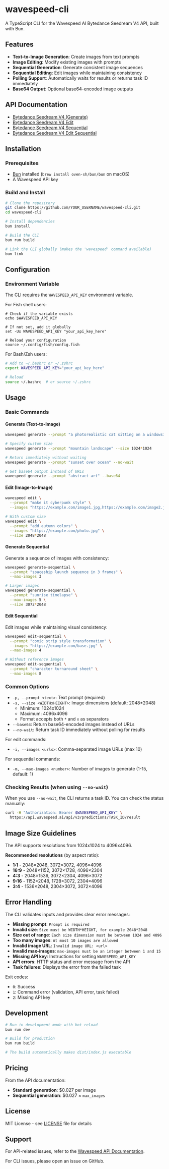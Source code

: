 # wavespeed-cli

A TypeScript CLI for the Wavespeed AI Bytedance Seedream V4 API, built with Bun.

## Features

- **Text-to-Image Generation**: Create images from text prompts
- **Image Editing**: Modify existing images with prompts
- **Sequential Generation**: Generate consistent image sequences
- **Sequential Editing**: Edit images while maintaining consistency
- **Polling Support**: Automatically waits for results or returns task ID immediately
- **Base64 Output**: Optional base64-encoded image outputs

## API Documentation

- [Bytedance Seedream V4 (Generate)](https://wavespeed.ai/docs/docs-api/bytedance/bytedance-seedream-v4)
- [Bytedance Seedream V4 Edit](https://wavespeed.ai/docs/docs-api/bytedance/bytedance-seedream-v4-edit)
- [Bytedance Seedream V4 Sequential](https://wavespeed.ai/docs/docs-api/bytedance/bytedance-seedream-v4-sequential)
- [Bytedance Seedream V4 Edit Sequential](https://wavespeed.ai/docs/docs-api/bytedance/bytedance-seedream-v4-edit-sequential)

## Installation

### Prerequisites

- [Bun](https://bun.sh) installed (`brew install oven-sh/bun/bun` on macOS)
- A Wavespeed API key

### Build and Install

```bash
# Clone the repository
git clone https://github.com/YOUR_USERNAME/wavespeed-cli.git
cd wavespeed-cli

# Install dependencies
bun install

# Build the CLI
bun run build

# Link the CLI globally (makes the 'wavespeed' command available)
bun link
```

## Configuration

### Environment Variable

The CLI requires the `WAVESPEED_API_KEY` environment variable.

For Fish shell users:

```fish
# Check if the variable exists
echo $WAVESPEED_API_KEY

# If not set, add it globally
set -Ux WAVESPEED_API_KEY "your_api_key_here"

# Reload your configuration
source ~/.config/fish/config.fish
```

For Bash/Zsh users:

```bash
# Add to ~/.bashrc or ~/.zshrc
export WAVESPEED_API_KEY="your_api_key_here"

# Reload
source ~/.bashrc  # or source ~/.zshrc
```

## Usage

### Basic Commands

#### Generate (Text-to-Image)

```bash
wavespeed generate --prompt "a photorealistic cat sitting on a windowsill"

# Specify custom size
wavespeed generate --prompt "mountain landscape" --size 1024*1024

# Return immediately without waiting
wavespeed generate --prompt "sunset over ocean" --no-wait

# Get base64 output instead of URLs
wavespeed generate --prompt "abstract art" --base64
```

#### Edit (Image-to-Image)

```bash
wavespeed edit \
  --prompt "make it cyberpunk style" \
  --images "https://example.com/image1.jpg,https://example.com/image2.jpg"

# With custom size
wavespeed edit \
  --prompt "add autumn colors" \
  --images "https://example.com/photo.jpg" \
  --size 2048*2048
```

#### Generate Sequential

Generate a sequence of images with consistency:

```bash
wavespeed generate-sequential \
  --prompt "spaceship launch sequence in 3 frames" \
  --max-images 3

# Larger images
wavespeed generate-sequential \
  --prompt "sunrise timelapse" \
  --max-images 5 \
  --size 3072*2048
```

#### Edit Sequential

Edit images while maintaining visual consistency:

```bash
wavespeed edit-sequential \
  --prompt "comic strip style transformation" \
  --images "https://example.com/base.jpg" \
  --max-images 4

# Without reference images
wavespeed edit-sequential \
  --prompt "character turnaround sheet" \
  --max-images 8
```

### Common Options

- `-p, --prompt <text>`: Text prompt (required)
- `-s, --size <WIDTHxHEIGHT>`: Image dimensions (default: 2048*2048)
  - Minimum: 1024x1024
  - Maximum: 4096x4096
  - Format accepts both `*` and `x` as separators
- `--base64`: Return base64-encoded images instead of URLs
- `--no-wait`: Return task ID immediately without polling for results

For edit commands:
- `-i, --images <urls>`: Comma-separated image URLs (max 10)

For sequential commands:
- `-m, --max-images <number>`: Number of images to generate (1-15, default: 1)

### Checking Results (when using `--no-wait`)

When you use `--no-wait`, the CLI returns a task ID. You can check the status manually:

```bash
curl -H "Authorization: Bearer $WAVESPEED_API_KEY" \
  https://api.wavespeed.ai/api/v3/predictions/TASK_ID/result
```

## Image Size Guidelines

The API supports resolutions from 1024x1024 to 4096x4096.

**Recommended resolutions** (by aspect ratio):
- **1:1** - 2048×2048, 3072×3072, 4096×4096
- **16:9** - 2048×1152, 3072×1728, 4096×2304
- **4:3** - 2048×1536, 3072×2304, 4096×3072  
- **9:16** - 1152×2048, 1728×3072, 2304×4096
- **3:4** - 1536×2048, 2304×3072, 3072×4096

## Error Handling

The CLI validates inputs and provides clear error messages:

- **Missing prompt**: `Prompt is required`
- **Invalid size**: `Size must be WIDTH*HEIGHT, for example 2048*2048`
- **Size out of range**: `Each size dimension must be between 1024 and 4096`
- **Too many images**: `At most 10 images are allowed`
- **Invalid image URL**: `Invalid image URL: <url>`
- **Invalid max-images**: `max-images must be an integer between 1 and 15`
- **Missing API key**: Instructions for setting `WAVESPEED_API_KEY`
- **API errors**: HTTP status and error message from the API
- **Task failures**: Displays the error from the failed task

Exit codes:
- `0`: Success
- `1`: Command error (validation, API error, task failed)
- `2`: Missing API key

## Development

```bash
# Run in development mode with hot reload
bun run dev

# Build for production
bun run build

# The build automatically makes dist/index.js executable
```

## Pricing

From the API documentation:
- **Standard generation**: $0.027 per image
- **Sequential generation**: $0.027 × `max_images`

## License

MIT License - see [LICENSE](LICENSE) file for details

## Support

For API-related issues, refer to the [Wavespeed API Documentation](https://wavespeed.ai/docs).

For CLI issues, please open an issue on GitHub.
